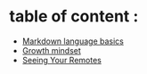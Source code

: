 # table of content :
* [Markdown language basics](https://tamaraalbilleh.github.io/reading-notes/read-001)
* [Growth mindset](https://tamaraalbilleh.github.io/reading-notes/read-002)
* [Seeing Your Remotes](https://tamaraalbilleh.github.io/reading-notes/read-003)
